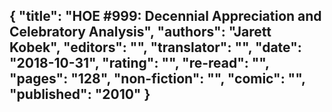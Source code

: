 {
 "title": "HOE #999: Decennial Appreciation and Celebratory Analysis",
 "authors": "Jarett Kobek",
 "editors": "",
 "translator": "",
 "date": "2018-10-31",
 "rating": "",
 "re-read": "",
 "pages": "128",
 "non-fiction": "",
 "comic": "",
 "published": "2010"
}
---

